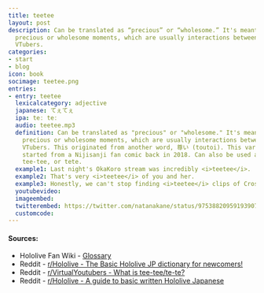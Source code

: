 ```yaml
---
title: teetee
layout: post
description: Can be translated as “precious” or “wholesome.” It's meant to describe
  precious or wholesome moments, which are usually interactions between two or more
  VTubers.
categories:
- start
- blog
icon: book
socimage: teetee.png
entries:
- entry: teetee
  lexicalcategory: adjective
  japanese: てぇてぇ
  ipa: teː teː
  audio: teetee.mp3
  definition: Can be translated as "precious" or "wholesome." It's meant to describe
    precious or wholesome moments, which are usually interactions between two or more
    VTubers. This originated from another word, 尊い (toutoi). This variation may have
    started from a Nijisanji fan comic back in 2018. Can also be used as ていてい (teitei),
    tee-tee, or tete.
  example1: Last night's OkaKoro stream was incredibly <i>teetee</i>.
  example2: That's very <i>teetee</i> of you and her.
  example3: Honestly, we can't stop finding <i>teetee</i> clips of Crossick.
  youtubevideo: 
  imageembed: 
  twitterembed: https://twitter.com/natanakane/status/975388209591939075
  customcode:
---
```


#### Sources:
- Hololive Fan Wiki - [Glossary](https://hololive.wiki/wiki/Glossary)
- Reddit - [r/Hololive - The Basic Hololive JP dictionary for newcomers!](https://www.reddit.com/r/Hololive/comments/k2dfz8/the_basic_hololive_jp_dictionary_for_newcomers/)
- Reddit - [r/VirtualYoutubers - What is tee-tee/te-te?](https://www.reddit.com/r/VirtualYoutubers/comments/enlncu/what_is_teeteetete/)
- Reddit - [r/Hololive - A guide to basic written Hololive Japanese](https://www.reddit.com/r/Hololive/comments/icgxaq/a_guide_to_basic_written_hololive_japanese/)
